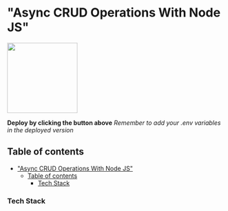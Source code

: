 # "Async CRUD Operations With Node JS"

<!-- markdownlint-disable MD013 -->

[<img src="https://cdn.gomix.com/2bdfb3f8-05ef-4035-a06e-2043962a3a13%2Fremix-button.svg" width="163px" />](https://glitch.com/edit/#!/import/github/pHoeniX-svg/backend-ts-learn)

**Deploy by clicking the button above**
_Remember to add your .env variables in the deployed version_

## Table of contents

- ["Async CRUD Operations With Node JS"](#async-crud-operations-with-node-js)
  - [Table of contents](#table-of-contents)
    - [Tech Stack](#tech-stack)

### Tech Stack
